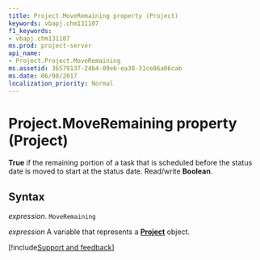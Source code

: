 ```yaml
---
title: Project.MoveRemaining property (Project)
keywords: vbapj.chm131107
f1_keywords:
- vbapj.chm131107
ms.prod: project-server
api_name:
- Project.Project.MoveRemaining
ms.assetid: 36579137-24b4-09eb-ea38-31ce86a06cab
ms.date: 06/08/2017
localization_priority: Normal
---
```



# Project.MoveRemaining property (Project)

 **True** if the remaining portion of a task that is scheduled before the status date is moved to start at the status date. Read/write **Boolean**.


## Syntax

_expression_. `MoveRemaining`

_expression_ A variable that represents a **[Project](project.project.md)** object.

[!include[Support and feedback](~/includes/feedback-boilerplate.md)]